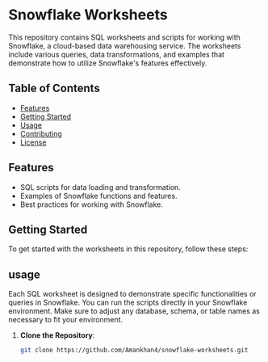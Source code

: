 # Snowflake Worksheets

This repository contains SQL worksheets and scripts for working with Snowflake, a cloud-based data warehousing service. The worksheets include various queries, data transformations, and examples that demonstrate how to utilize Snowflake's features effectively.

## Table of Contents

- [Features](#features)
- [Getting Started](#getting-started)
- [Usage](#usage)
- [Contributing](#contributing)
- [License](#license)

## Features

- SQL scripts for data loading and transformation.
- Examples of Snowflake functions and features.
- Best practices for working with Snowflake.

## Getting Started

To get started with the worksheets in this repository, follow these steps:

## usage 

Each SQL worksheet is designed to demonstrate specific functionalities or queries in Snowflake. You can run the scripts directly in your Snowflake environment. Make sure to adjust any database, schema, or table names as necessary to fit your environment.


1. **Clone the Repository**:
   ```bash
   git clone https://github.com/Amankhan4/snowflake-worksheets.git
